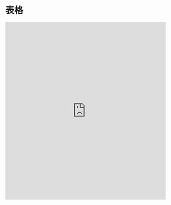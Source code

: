 # 表格

<iframe width="100%" height="560" src="http://www.easybui.com/demo/source.html?url=pages/ui/table&code=html,js,result" allowfullscreen="allowfullscreen" frameborder="0"></iframe>

